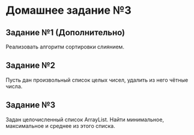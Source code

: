 # Домашнее задание №3 #

## Задание №1 (Дополнительно) ##

Реализовать алгоритм сортировки слиянием.

## Задание №2 ##

Пусть дан произвольный список целых чисел, удалить из него чётные числа.

## Задание №3 ##

Задан целочисленный список ArrayList. Найти минимальное, максимальное и среднее из этого списка.
